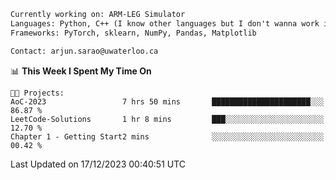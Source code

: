 ```txt
Currently working on: ARM-LEG Simulator
Languages: Python, C++ (I know other languages but I don't wanna work in them)
Frameworks: PyTorch, sklearn, NumPy, Pandas, Matplotlib

Contact: arjun.sarao@uwaterloo.ca
```

<!--START_SECTION:waka-->
📊 **This Week I Spent My Time On** 

```text
🐱‍💻 Projects: 
AoC-2023                 7 hrs 50 mins       ██████████████████████░░░   86.87 % 
LeetCode-Solutions       1 hr 8 mins         ███░░░░░░░░░░░░░░░░░░░░░░   12.70 % 
Chapter 1 - Getting Start2 mins              ░░░░░░░░░░░░░░░░░░░░░░░░░   00.42 % 
```


 Last Updated on 17/12/2023 00:40:51 UTC
<!--END_SECTION:waka-->
